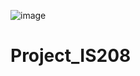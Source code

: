 ![image](https://github.com/user-attachments/assets/0384fcab-d8cb-4d83-a8d5-6669ba975bfa)
# Project_IS208
